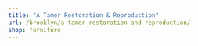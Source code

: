 ```yaml
---
title: "A Tamer Restoration & Reproduction"
url: /brooklyn/a-tamer-restoration-and-reproduction/
shop: furniture
---
```

